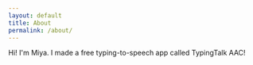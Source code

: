 ```yaml
---
layout: default
title: About
permalink: /about/
---
```


Hi! I'm Miya. I made a free typing-to-speech app called TypingTalk AAC!


[jekyll-organization]: https://github.com/jekyll
